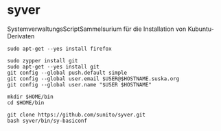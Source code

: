 syver
=====

SystemverwaltungsScriptSammelsurium für die Installation von Kubuntu-Derivaten

    sudo apt-get --yes install firefox
    
    sudo zypper install git
    sudo apt-get --yes install git
    git config --global push.default simple
    git config --global user.email $USER@$HOSTNAME.suska.org
    git config --global user.name "$USER $HOSTNAME"

    mkdir $HOME/bin
    cd $HOME/bin

    git clone https://github.com/sunito/syver.git
    bash syver/bin/sy-basiconf
